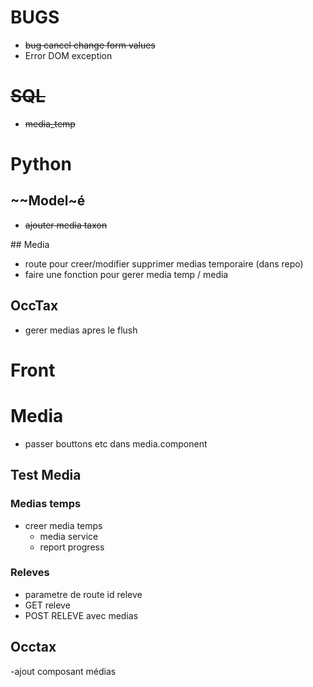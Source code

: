 
# BUGS
- ~~bug cancel change form values~~
- Error DOM exception


# ~~SQL~~
- ~~media_temp~~


# Python

## ~~Model~é
- ~~ajouter media taxon~~

## Media
- route pour creer/modifier supprimer medias temporaire (dans repo) 
- faire une fonction pour gerer media temp / media

## OccTax
- gerer medias apres le flush


# Front

# Media
- passer bouttons etc dans media.component

## Test Media

### Medias temps
- creer media temps
  - media service
  - report progress

### Releves
- parametre de route id releve
- GET releve
- POST RELEVE avec medias

## Occtax
-ajout composant médias
